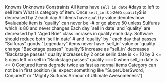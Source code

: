 Knowns	Unknowns	Constraints 
All items have  `sell in date` #days to left to sell item	What is category of item. 	Once `sell_in` is >zero  `quality`$  is decreased by 2 each day
All items have   `quality` value denotes how $valueable item is		`quality` can never be -# or go above 50 unless Sulfuras which is 80 and never changes
Each day `sell in date` and `quality` are decreased by 1		"Aged Brie"  class incrases in quality each day. 
Software should reduce both  `sell in date` # and  `quality` by ` each day that passes		"Sulfuras" goods "Legendary" items never have `sell_in` value or `quality` change
		"Backstage passes"  `quality`$ increase as "sell_in` decreases
		"Backstage passes" quality increases by 2 once sellin date is <= 10  by  3 <= 5 days left on sell in
		"Backstage passes" quality ===0 when sell_in date is <= 0 
		Conjured items degrade twice as fast as normal items 
		Category can not be in  first position (ie: expect something like "SuperUberSword, Conjured" or "Mighty Sulfuras Armour of Ultimate Awesomeness")
